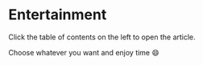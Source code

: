 # Entertainment

Click the table of contents on the left to open the article.

Choose whatever you want and enjoy time 😄